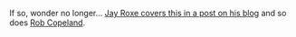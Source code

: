 If so, wonder no longer&#8230; <a href="http://blogs.msdn.com/jroxe/archive/2005/03/11/394337.aspx" target="_blank" class="broken_link">Jay Roxe covers this in a post on his blog</a> and so does <a href="http://blogs.msdn.com/vbteam/archive/2005/03/11/394305.aspx" target="_blank">Rob Copeland</a>.